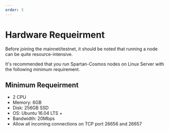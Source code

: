 ```yaml
---
order: 3
---
```


# Hardware Requeirment

Before joining the mainnet/testnet, it should be noted that running a node can be quite resource-intensive.

It's recommended that you run Spartan-Cosmos nodes on Linux Server with the following minimum requirement.

## Minimum Requeirment

- 2 CPU
- Memory: 6GB
- Disk: 256GB SSD
- OS: Ubuntu 16.04 LTS +
- Bandwidth: 20Mbps
- Allow all incoming connections on TCP port 26656 and 26657
